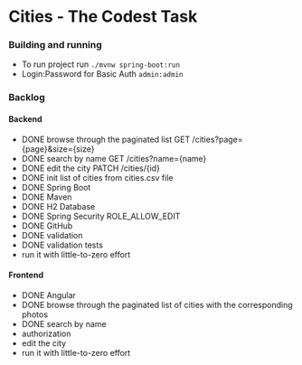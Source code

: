 # Cities - The Codest Task

### Building and running

* To run project run `./mvnw spring-boot:run`
* Login:Password for Basic Auth `admin:admin`

### Backlog

#### Backend
- DONE browse through the paginated list GET /cities?page={page}&size={size}
- DONE search by name GET /cities?name={name}
- DONE edit the city PATCH /cities/{id}
- DONE init list of cities from cities.csv file 
- DONE Spring Boot
- DONE Maven
- DONE H2 Database 
- DONE Spring Security ROLE_ALLOW_EDIT 
- DONE GitHub
- DONE validation
- DONE validation tests
- run it with little-to-zero effort

#### Frontend
- DONE Angular 
- DONE browse through the paginated list of cities with the corresponding photos 
- DONE search by name
- authorization
- edit the city
- run it with little-to-zero effort